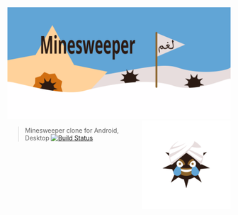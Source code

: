 <div align="center">
	<img src="android/assets/repository-open-graph.svg" alt="minesweeper">
</div>

<img src="android/assets/ic_launcher_foreground.svg" alt="Icon" align="right" width="200">

> Minesweeper clone for Android, Desktop
[![Build Status](https://www.travis-ci.com/axelf4/minesweeper.svg?branch=master)](https://www.travis-ci.com/axelf4/minesweeper)
